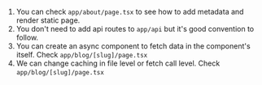 1. You can check `app/about/page.tsx` to see how to add metadata and render static page.
2. You don't need to add api routes to `app/api` but it's good convention to follow.
3. You can create an async component to fetch data in the component's itself. Check `app/blog/[slug]/page.tsx` 
4. We can change caching in file level or fetch call level. Check `app/blog/[slug]/page.tsx`
